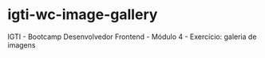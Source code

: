 # igti-wc-image-gallery
IGTI - Bootcamp Desenvolvedor Frontend - Módulo 4 - Exercício: galeria de imagens
